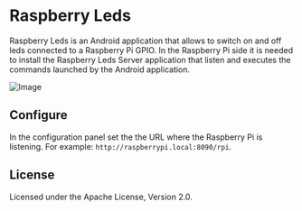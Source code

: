 # Raspberry Leds #

Raspberry Leds is an Android application that allows to switch on and off leds connected to a Raspberry Pi GPIO. In the Raspberry Pi side it is needed to install the Raspberry Leds Server application that listen and executes the commands launched by the Android application.

![Image](https://raw.github.com/adrianromero/raspberryleds/master/raspberryleds.jpg)

## Configure ##

In the configuration panel set the the URL where the Raspberry Pi is listening. For example: `http://raspberrypi.local:8090/rpi`.

## License ##

Licensed under the Apache License, Version 2.0.
